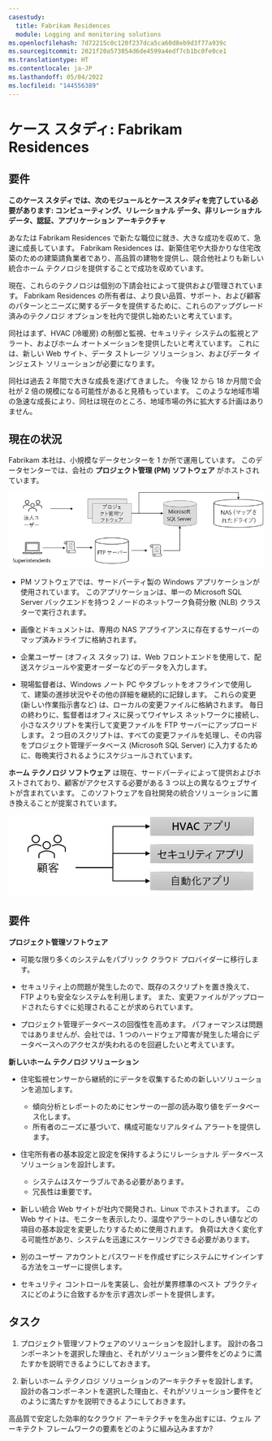 ```yaml
---
casestudy:
  title: Fabrikam Residences
  module: Logging and monitoring solutions
ms.openlocfilehash: 7d72215c0c120f237dca5ca60d8eb9d3f77a939c
ms.sourcegitcommit: 2821f20a573854d6de4599a4edf7cb1bc0fe0ce1
ms.translationtype: HT
ms.contentlocale: ja-JP
ms.lasthandoff: 05/04/2022
ms.locfileid: "144556389"
---
```

# <a name="case-study-fabrikam-residences"></a>ケース スタディ: Fabrikam Residences

## <a name="requirements"></a>要件

**このケース スタディでは、次のモジュールとケース スタディを完了している必要があります: コンピューティング、リレーショナル データ、非リレーショナル データ、認証、アプリケーション アーキテクチャ**

あなたは Fabrikam Residences で新たな職位に就き、大きな成功を収めて、急速に成長しています。 Fabrikam Residences は、新築住宅や大掛かりな住宅改築のための建築請負業者であり、高品質の建物を提供し、競合他社よりも新しい統合ホーム テクノロジを提供することで成功を収めています。  

現在、これらのテクノロジは個別の下請会社によって提供および管理されています。 Fabrikam Residences の所有者は、より良い品質、サポート、および顧客のパターンとニーズに関するデータを提供するために、これらのアップグレード済みのテクノロジ オプションを社内で提供し始めたいと考えています。 
 
同社はまず、HVAC (冷暖房) の制御と監視、セキュリティ システムの監視とアラート、およびホーム オートメーションを提供したいと考えています。 これには、新しい Web サイト、データ ストレージ ソリューション、およびデータ インジェスト ソリューションが必要になります。

同社は過去 2 年間で大きな成長を遂げてきました。 今後 12 から 18 か月間で会社が 2 倍の規模になる可能性があると見積もっています。 このような地域市場の急速な成長により、同社は現在のところ、地域市場の外に拡大する計画はありません。

## <a name="current-situation"></a>現在の状況

Fabrikam 本社は、小規模なデータセンターを 1 か所で運用しています。 このデータセンターでは、会社の **プロジェクト管理 (PM) ソフトウェア** がホストされています。

![プロジェクト管理ソフトウェアのアーキテクチャ](media/fabrikam.png)

- PM ソフトウェアでは、サードパーティ製の Windows アプリケーションが使用されています。 このアプリケーションは、単一の Microsoft SQL Server バックエンドを持つ 2 ノードのネットワーク負荷分散 (NLB) クラスターで実行されます。  

- 画像とドキュメントは、専用の NAS アプライアンスに存在するサーバーのマップ済みドライブに格納されます。

- 企業ユーザー (オフィス スタッフ) は、Web フロントエンドを使用して、配送スケジュールや変更オーダーなどのデータを入力します。

-   現場監督者は、Windows ノート PC やタブレットをオフラインで使用して、建築の進捗状況やその他の詳細を継続的に記録します。  これらの変更 (新しい作業指示書など) は、ローカルの変更ファイルに格納されます。  毎日の終わりに、監督者はオフィスに戻ってワイヤレス ネットワークに接続し、小さなスクリプトを実行して変更ファイルを FTP サーバーにアップロードします。  2 つ目のスクリプトは、すべての変更ファイルを処理し、その内容をプロジェクト管理データベース (Microsoft SQL Server) に入力するために、毎晩実行されるようにスケジュールされています。

**ホーム テクノロジ ソフトウェア** は現在、サードパーティによって提供およびホストされており、顧客がアクセスする必要がある 3 つ以上の異なるウェブサイトが含まれています。  このソフトウェアを自社開発の統合ソリューションに置き換えることが提案されています。

![HVAC、セキュリティ、およびオートメーション アプリの図](media/software.png)

## <a name="requirements"></a>要件 

**プロジェクト管理ソフトウェア**

- 可能な限り多くのシステムをパブリック クラウド プロバイダーに移行します。

- セキュリティ上の問題が発生したので、既存のスクリプトを置き換えて、FTP よりも安全なシステムを利用します。 また、変更ファイルがアップロードされたらすぐに処理されることが求められています。

- プロジェクト管理データベースの回復性を高めます。 パフォーマンスは問題ではありませんが、会社では、1 つのハードウェア障害が発生した場合にデータベースへのアクセスが失われるのを回避したいと考えています。

**新しいホーム テクノロジ ソリューション**

- 住宅監視センサーから継続的にデータを収集するための新しいソリューションを追加します。
  - 傾向分析とレポートのためにセンサーの一部の読み取り値をデータベース化します。
  - 所有者のニーズに基づいて、構成可能なリアルタイム アラートを提供します。
  
- 住宅所有者の基本設定と設定を保持するようにリレーショナル データベース ソリューションを設計します。
  - システムはスケーラブルである必要があります。
  - 冗長性は重要です。
  
- 新しい統合 Web サイトが社内で開発され、Linux でホストされます。  この Web サイトは、モニターを表示したり、温度やアラートのしきい値などの項目の基本設定を変更したりするために使用されます。 負荷は大きく変化する可能性があり、システムを迅速にスケーリングできる必要があります。

-   別のユーザー アカウントとパスワードを作成せずにシステムにサインインする方法をユーザーに提供します。

- セキュリティ コントロールを実装し、会社が業界標準のベスト プラクティスにどのように合致するかを示す週次レポートを提供します。

## <a name="tasks"></a>タスク 

1. プロジェクト管理ソフトウェアのソリューションを設計します。 設計の各コンポーネントを選択した理由と、それがソリューション要件をどのように満たすかを説明できるようにしておきます。

2. 新しいホーム テクノロジ ソリューションのアーキテクチャを設計します。 設計の各コンポーネントを選択した理由と、それがソリューション要件をどのように満たすかを説明できるようにしておきます。

高品質で安定した効率的なクラウド アーキテクチャを生み出すには、ウェル アーキテクト フレームワークの要素をどのように組み込みますか?

